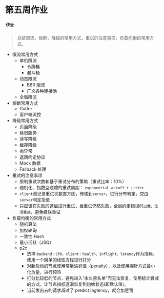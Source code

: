 第五周作业
========

##### 作业
> 总结限流，熔断，降级的常用方式，重试的注意事项，负载均衡的常用方式。

- 限流常用方式
  - 单机限流
    - 令牌桶
    - 漏斗桶
  - 动态限流
    - BBR 限流
    - 广义各种连接池
  - 全局限流  
- 熔断常用方式
  - Gutter
  - 客户端流控
- 降级常用方式
  - 页面降级
  - 延迟服务
  - 读写降级
  - 缓存降级
  - 抛异常
  - 返回约定协议
  - Mock 数据
  - Fallback 处理
- 重试的注意事项
  - 限制重试次数和基于重试分布的策略（重试比率：10%）
  - 随机化、指数型递增的重试周期： `exponential ackoff + jitter`
  - `client`测记录重试次数直方图，传递到`server`，进行分布判定，交由`server`判定拒绝
  - 只应该在失败的这层进行重试，当重试仍然失败，全局约定错误码`过载，无须重试`，避免级联重试
- 负载均衡的常用方式
  - 随机算法
  - 加权轮询
  - 一致性 Hash
  - 最小活跃（JSQ）
  - p2c
    - 选择 `backend：CPU，client：health、inflight、latency`作为指标，使用一个简单的线性方程进行打分
    - 对新启动的节点使用常量惩罚值（penalty），以及使用探针方式最小化放量，进行预热
    - 打分比较低的节点，避免进入“永久黑名单”而无法恢复，使用统计衰减的方式，让节点指标逐渐恢复到初始状态(即默认值)。
    - 当前发出去的请求超过了 predict lagtency，就会加惩罚
